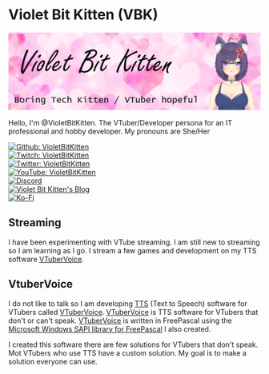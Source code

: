 # Violet Bit Kitten (VBK)

![VioletBitKitten Page Banner](https://raw.githubusercontent.com/VioletBitKitten/VioletBitKitten/main/ProfileBannerGitHub.png)

Hello, I'm @VioletBitKitten. The VTuber/Developer persona for an IT professional and hobby developer. My pronouns are She/Her

[![Github: VioletBitKitten](https://img.shields.io/github/followers/VioletBitKitten?style=social)](https://github.com/VioletBitKitten) \
[![Twitch: VioletBitKitten](https://img.shields.io/twitch/status/VioletBitKitten?style=social)](https://www.twitch.tv/violetbitkitten/about) \
[![Twitter: VioletBitKitten](https://img.shields.io/twitter/follow/violetbitkitten?style=social)](https://twitter.com/violetbitkitten) \
[![YouTube: VioletBitKitten](https://img.shields.io/youtube/channel/subscribers/UCkZ22dqhDMphonH56mC7I3w?style=social)](https://www.youtube.com/@VioletBitKitten) \
[![Discord](https://img.shields.io/discord/1144984263347929098?label=Discord&style=social)](https://discord.gg/4ZQuQFEYht) \
[![Violet Bit Kitten's Blog](https://img.shields.io/badge/Blog-VioletBitKitten-FFFFFF?logo=jekyll&logoColor=%23CC0000&labelColor=FFFFFF&style=social)](https://violetbitkitten.github.io/) \
[![Ko-Fi](https://img.shields.io/badge/Support_me-000000?logo=ko-fi&label=Ko-fi&style=social)](https://ko-fi.com/violetbitkitten)

## Streaming

I have been experimenting with VTube streaming. I am still new to streaming so I am learning as I go. I stream a few games and development on my TTS software [VTuberVoice](https://github.com/VioletBitKitten/VTuberVoice).

## VtuberVoice

I do not like to talk so I am developing [TTS](https://en.wikipedia.org/wiki/Speech_synthesis) (Text to Speech) software for VTubers called [VTuberVoice](https://github.com/VioletBitKitten/VTuberVoice).
[VTuberVoice](https://github.com/VioletBitKitten/VTuberVoice) is TTS software for VTubers that don't or can't speak.
[VTuberVoice](https://github.com/VioletBitKitten/VTuberVoice) is written in FreePascal using the [Microsoft Windows SAPI library for FreePascal](https://github.com/VioletBitKitten/SAPI) I also created.

I created this software there are few solutions for VTubers that don't speak. Mot VTubers who use TTS have a custom solution. My goal is to make a solution everyone can use.
